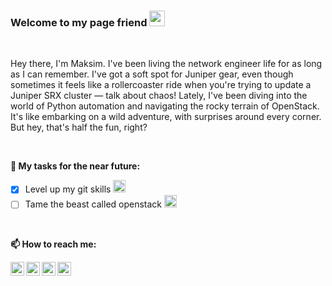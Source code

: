 ### Welcome to my page friend <img src="https://media.giphy.com/media/v1.Y2lkPTc5MGI3NjExYjY0ZXdoaHU4bHNlODRteTliMTZ1bHVoazEycnM3aXhoNmE2a25hcSZlcD12MV9pbnRlcm5hbF9naWZfYnlfaWQmY3Q9Zw/Dg4TxjYikCpiGd7tYs/giphy.gif" width="25px">

<br />

Hey there, I'm Maksim. I've been living the network engineer life for as long as I can remember. I've got a soft spot for Juniper gear, even though sometimes it feels like a rollercoaster ride when you're trying to update a Juniper SRX cluster — talk about chaos!
Lately, I've been diving into the world of Python automation and navigating the rocky terrain of OpenStack. It's like embarking on a wild adventure, with surprises around every corner. But hey, that's half the fun, right?

<br />

**🌱 My tasks for the near future:**
<!-- TODO-IST:START -->
* [x] Level up my git skills <code><img height="20" src="https://raw.githubusercontent.com/dheereshagrwal/colored-icons/abc7fd264f36c6a1e3fc16e1cd5e94735ec671d8/public/icons/git/git.svg"></code>
* [ ] Tame the beast called openstack <code><img height="20" src="https://opendev.org/avatars/openstack?size=280"></code> 
<!-- TODO-IST:END -->

<br />

**📫 How to reach me:**

<a href="https://www.linkedin.com/in/maksimalov/">
  <img align="left" alt="LinkdeIn" width="22px" src="https://raw.githubusercontent.com/dheereshagrwal/colored-icons/abc7fd264f36c6a1e3fc16e1cd5e94735ec671d8/public/icons/linkedin/linkedin.svg" />
</a>
<a href="https://twitter.com/max_alov">
  <img align="left" alt="Twitter" width="22px" src="https://raw.githubusercontent.com/dheereshagrwal/colored-icons/abc7fd264f36c6a1e3fc16e1cd5e94735ec671d8/public/icons/twitter/twitter-circle.svg" />
</a>
<a href="https://t.me/max_alov">
  <img align="left" alt="Abhishek's Telegram" width="22px" src="https://raw.githubusercontent.com/dheereshagrwal/colored-icons/abc7fd264f36c6a1e3fc16e1cd5e94735ec671d8/public/icons/telegram/telegram.svg" />
</a>
<a href="https://www.instagram.com/max_alov">
  <img align="left" alt="Instagram" width="22px" src="https://raw.githubusercontent.com/dheereshagrwal/colored-icons/abc7fd264f36c6a1e3fc16e1cd5e94735ec671d8/public/icons/instagram/instagram.svg" />
</a>


<!--
Here are some ideas to get you started:

- 🔭 I’m currently working on ...
- 🌱 I’m currently learning ...
- 👯 I’m looking to collaborate on ...
- 🤔 I’m looking for help with ...
- 💬 Ask me about ...
- 📫 How to reach me: ...
- 😄 Pronouns: ...
- ⚡ Fun fact: ...

**Languages and Tools:** 

<code><img height="20" src="https://raw.githubusercontent.com/github/explore/80688e429a7d4ef2fca1e82350fe8e3517d3494d/topics/python/python.png"></code>
<code><img height="20" src="https://avatars.githubusercontent.com/u/3935164?s=200&v=4"></code>

<br />
-->
